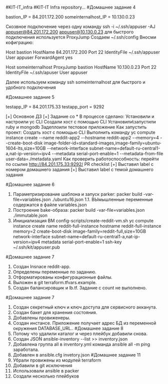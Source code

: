 #KIT-IT_infra
#KIT-IT Infra repository...
#Домашнее задание 4

bastion_IP = 84.201.172.200
someinternalhost_IP = 10.130.0.23

Скозвное подключение через одну команду ssh -i ~/.ssh/appuser -AJ appuser@84.201.172.200 appuser@10.130.0.23
для быстрого подключения используется ProxyJump
Создаем ~/.ssh/config
Вносми кофиграцию:

Host bastion
	HostName 84.201.172.200
	Port 22
        IdentityFile ~/.ssh/appuser
        User appuser
	ForwardAgent yes

Host someinternalhost
        ProxyJump bastion
        HostName 10.130.0.23
	Port 22
        IdentityFile ~/.ssh/apuser
        User appuser

Далее используем команду ssh someinternalhost  для быстрого и удобного подключения

#Домашнее задание 5

testapp_IP = 84.201.175.33
testapp_port = 9292

[+] Основное ДЗ
[+] Задание со *
В процессе сделано:
Установили и настроили yc CLI
Создали хост с помощью CLI
Установили\запустили ruby и mongodb
Задеплоили тестовое приложение
Как запустить проект:
Создать хост с помощью CLI
Выполнить команду yc compute instance create
--name reddit-app2
--hostname reddit-app2
--memory=4
--create-boot-disk image-folder-id=standard-images,image-family=ubuntu-1604-lts,size=10GB
--network-interface subnet-name=default-ru-central1-a,nat-ip-version=ipv4
--metadata serial-port-enable=1
--metadata-from-file user-data=./metadata.yaml
Как проверить работоспособность:
перейти по ссылке http://84.201.175.33:9292/
PR checklist
[+] Выставил label с номером домашнего задания
[+] Выставил label с темой домашнего задания

#Домашнее задание 6

1. Параметризирование шаблона и запуск parker:
   packer build -var-file=variables.json ./ubuntu16.json
1.1. ВЫмышленные переменные содержатся в файле variables.json
2. Построение bake-образа: packer build -var-file=variables.json ./immutable.json
3. Инициализация ВМ config-scripts/create-reddit-vm.sh
   yc compute instance create
name reddit-full-instance
hostname reddit-full-instance
memory=2
create-boot-disk image-family=reddit-full,size=10GB
network-interface subnet-name=default-ru-central1-a,nat-ip-version=ipv4
metadata serial-port-enable=1
ssh-key ~/.ssh/kit/appuser.pub

#Домашнее задание 7

1. Создан Insnace reddit-app.
2. Определены переменные по заданию.
3. Отформатированы конфигурационные файлы.
4. Выложен в git terraform.tfvars.example.
5. Создан балансировщик и lb.tf. Задание с count не выполнено.

#Домашнее задание 7
1. Создан секретный ключ и ключ доступа для сервисного акканута.
2. Создан бакет для хранения состояния.
3. Добавлены провиженеры.
4. Создан инстансе. Приложение получает адрес БД из переменной
окружения DATABASE_URL..
#Домашнее задание 8
1. Потому что удалили каталог и через плейбук добавили снова.
2. Создан JSON ansible-inventory --list >> inventory.json
3. Добавлена группа all в inventory.yml команда ansible all -m
ping заработала.
4. Добавлен в ansible.cfg invetory.json
#Домашнее задание 11
1. Убрали провижены из модулей terraform
2. Добавили в git исключения
3. Использовали ansible в packer
4. Создали несколько плейбуков
